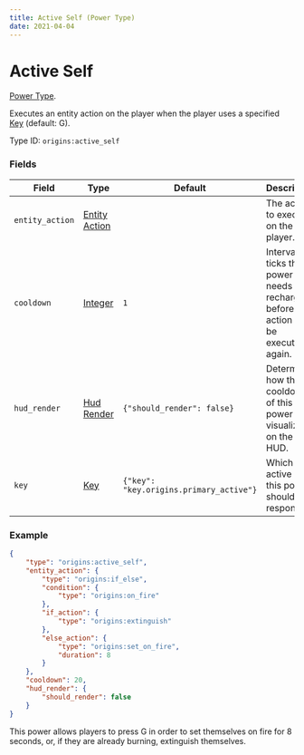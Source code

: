 ```yaml
---
title: Active Self (Power Type)
date: 2021-04-04
---
```

# Active Self

[Power Type](../power_types.md).

Executes an entity action on the player when the player uses a specified [Key](../data_types/key.md) (default: G).

Type ID: `origins:active_self`

### Fields

Field  | Type | Default | Description
-------|------|---------|-------------
`entity_action` | [Entity Action](../entity_actions.md) | | The action to execute on the player.
`cooldown` | [Integer](../data_types/integer.md) | `1` | Interval of ticks this power needs to recharge before the action can be executed again.
`hud_render` | [Hud Render](../data_types/hud_render.md) | `{"should_render": false}` | Determines how the cooldown of this power is visualized on the HUD.
`key` | [Key](../data_types/key.md) | `{"key": "key.origins.primary_active"}` | Which active key this power should respond to.

### Example

```json
{
	"type": "origins:active_self",
	"entity_action": {
		"type": "origins:if_else",
		"condition": {
	    	"type": "origins:on_fire"
    	},
    	"if_action": {
    		"type": "origins:extinguish"
    	},
    	"else_action": {
    		"type": "origins:set_on_fire",
    		"duration": 8
    	}
  	},
  	"cooldown": 20,
  	"hud_render": {
    	"should_render": false
  	}
}
```
This power allows players to press G in order to set themselves on fire for 8 seconds, or, if they are already burning, extinguish themselves.
